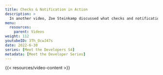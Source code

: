 ```yaml
---
title: Checks & Notification in Action
description: >
  In another video, Zoe Steinkamp discussed what checks and notifications in InfluxDB are. Here, she uses a real world example to demonstrate how and when to use the different types of checks and notifications available in InfluxDB. Intro to Checks and Notifications: https://youtu.be/-QdldB3RxMw
menu:
  resources:
    parent: Videos
weight: 112
youtubeID: 3Th_OcwJ47s
date: 2022-6-30
series: [Meet the Developers S4]
metadata: [Meet the Developer Series]
---
```


{{< resources/video-content >}}
